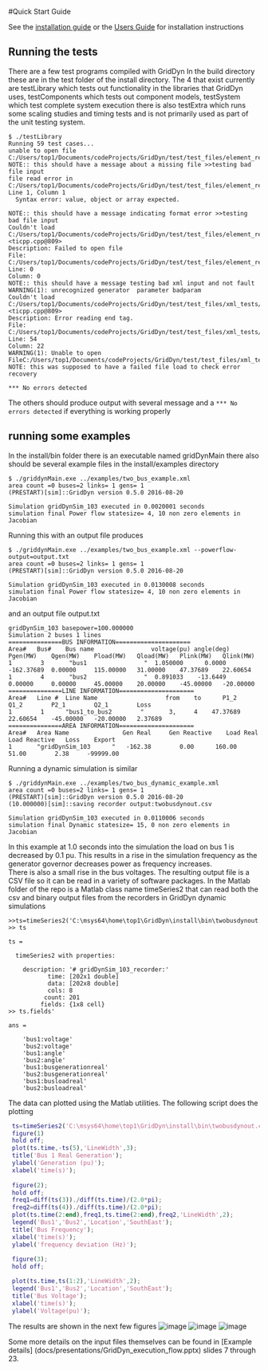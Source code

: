 #Quick Start Guide

See the [installation guide](installation.md) or the [Users Guide](docs/manuals/GridDynUserManual.pdf) for installation instructions

## Running the tests
There are a few test programs compiled with GridDyn In the build directory these are in the test folder of the install directory.  The 4 that exist currently
are testLibrary which tests out functionality in the libraries that GridDyn uses,  testComponents which tests out component models, testSystem which test complete system execution
there is also testExtra which runs some scaling studies and timing tests and is not primarily used as part of the unit testing system.  

```
$ ./testLibrary
Running 59 test cases...
unable to open file C:/Users/top1/Documents/codeProjects/GridDyn/test/test_files/element_reader_tests/xmlElementReader_missing_file.xml
NOTE:: this should have a message about a missing file >>testing bad file input
file read error in C:/Users/top1/Documents/codeProjects/GridDyn/test/test_files/element_reader_tests/xmlElementReader_test2.xml::* Line 1, Column 1
  Syntax error: value, object or array expected.

NOTE:: this should have a message indicating format error >>testing bad file input
Couldn't load C:/Users/top1/Documents/codeProjects/GridDyn/test/test_files/element_reader_tests/xmlElementReader_testbbad.xml <ticpp.cpp@809>
Description: Failed to open file
File: C:/Users/top1/Documents/codeProjects/GridDyn/test/test_files/element_reader_tests/xmlElementReader_testbbad.xml
Line: 0
Column: 0
NOTE:: this should have a message testing bad xml input and not fault
WARNING(1): unrecognized generator  parameter badparam
Couldn't load C:/Users/top1/Documents/codeProjects/GridDyn/test/test_files/xml_tests/test_bad_xml.xml <ticpp.cpp@809>
Description: Error reading end tag.
File: C:/Users/top1/Documents/codeProjects/GridDyn/test/test_files/xml_tests/test_bad_xml.xml
Line: 54
Column: 22
WARNING(1): Unable to open FileC:/Users/top1/Documents/codeProjects/GridDyn/test/test_files/xml_tests/test_bad_xml.xml
NOTE: this was supposed to have a failed file load to check error recovery

*** No errors detected
```

The others should produce output with several message and a `*** No errors detected` if everything is working properly

## running some examples 

In the install/bin folder there is an executable named gridDynMain
there also should be several example files in the install/examples directory

```
$ ./griddynMain.exe ../examples/two_bus_example.xml
area count =0 buses=2 links= 1 gens= 1
(PRESTART)[sim]::GridDyn version 0.5.0 2016-08-20

Simulation gridDynSim_103 executed in 0.0020001 seconds
simulation final Power flow statesize= 4, 10 non zero elements in Jacobian
```

Running this with an output file produces

```
$ ./griddynMain.exe ../examples/two_bus_example.xml --powerflow-output=output.txt
area count =0 buses=2 links= 1 gens= 1
(PRESTART)[sim]::GridDyn version 0.5.0 2016-08-20

Simulation gridDynSim_103 executed in 0.0130008 seconds
simulation final Power flow statesize= 4, 10 non zero elements in Jacobian
```

and an output file output.txt

```
gridDynSim_103 basepower=100.000000
Simulation 2 buses 1 lines
===============BUS INFORMATION=====================
Area#	Bus#	Bus name				voltage(pu)	angle(deg)	Pgen(MW)	Qgen(MW)	Pload(MW)	Qload(MW)	Plink(MW)	Qlink(MW)
1		 3		 "bus1                "	 1.050000	   0.0000	 -162.37689	 0.00000	 115.00000	 31.00000	 47.37689	 22.60654
1		 4		 "bus2                "	 0.891033	 -13.6449	 0.00000	 0.00000	 45.00000	 20.00000	 -45.00000	 -20.00000
===============LINE INFORMATION=====================
Area#	Line #	Line Name					from	to		P1_2		Q1_2		P2_1		Q2_1		Loss
1		 1		"bus1_to_bus2        "	     3,     4	 47.37689	 22.60654	 -45.00000	 -20.00000	 2.37689
===============AREA INFORMATION=====================
Area#	Area Name				Gen Real	 Gen Reactive	 Load Real	 Load Reactive	 Loss	 Export
1		"gridDynSim_103      "	 -162.38	    0.00	  160.00	   51.00	    2.38	 -99999.00
```

Running a dynamic simulation is similar

```
$ ./griddynMain.exe ../examples/two_bus_dynamic_example.xml
area count =0 buses=2 links= 1 gens= 1
(PRESTART)[sim]::GridDyn version 0.5.0 2016-08-20
(10.000000)[sim]::saving recorder output:twobusdynout.csv

Simulation gridDynSim_103 executed in 0.0110006 seconds
simulation final Dynamic statesize= 15, 0 non zero elements in Jacobian
```

In this example at 1.0 seconds into the simulation the load on bus 1 is decreased by 0.1 pu.  This results in a rise in the simulation frequency as the generator governor decreases power as frequency increases.  
There is also a small rise in the bus voltages.
The resulting output file is a CSV file so it can be read in a variety of software packages.  In the Matlab folder of the repo is a Matlab class name timeSeries2 that can read both the csv and binary output
files from the recorders in GridDyn dynamic simulations

```
>>ts=timeSeries2('C:\msys64\home\top1\GridDyn\install\bin\twobusdynout.csv');
>> ts

ts = 

  timeSeries2 with properties:

    description: '# gridDynSim_103_recorder:'
           time: [202x1 double]
           data: [202x8 double]
           cols: 8
          count: 201
         fields: {1x8 cell}
>> ts.fields'

ans = 

    'bus1:voltage'
    'bus2:voltage'
    'bus1:angle'
    'bus2:angle'
    'bus1:busgenerationreal'
    'bus2:busgenerationreal'
    'bus1:busloadreal'
    'bus2:busloadreal'
```

The data can plotted using the Matlab utilities.
The following script does the plotting

``` matlab
 ts=timeSeries2('C:\msys64\home\top1\GridDyn\install\bin\twobusdynout.csv');
 figure(1)
 hold off;
 plot(ts.time,-ts(5),'LineWidth',3);
 title('Bus 1 Real Generation');
 ylabel('Generation (pu)');
 xlabel('time(s)');
 
 figure(2);
 hold off;
 freq1=diff(ts(3))./diff(ts.time)/(2.0*pi);
 freq2=diff(ts(4))./diff(ts.time)/(2.0*pi);
 plot(ts.time(2:end),freq1,ts.time(2:end),freq2,'LineWidth',2);
 legend('Bus1','Bus2','Location','SouthEast');
 title('Bus Frequency');
 xlabel('time(s)');
 ylabel('frequency deviation (Hz)');
 
 figure(3);
 hold off;

 plot(ts.time,ts(1:2),'LineWidth',2);
 legend('Bus1','Bus2','Location','SouthEast');
 title('Bus Voltage');
 xlabel('time(s)');
 ylabel('Voltage(pu)');
 ```
 
 The results are shown in the next few figures
 ![image](docs/images/dyn_example_bus_generation.png "Bus Generation")
 ![image](docs/images/dyn_examples_bus_frequency.png "Bus Frequency Deviation")
 ![image](docs/images/dyn_example_bus_voltage.png "Bus Voltage")
 
 Some more details on the input files themselves can be found in
 [Example details] (docs/presentations/GridDyn_execution_flow.pptx) slides 7 through 23.
